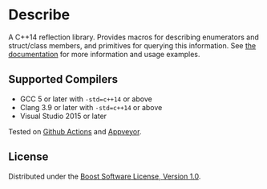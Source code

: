 # Describe

A C++14 reflection library. Provides macros for describing enumerators and
struct/class members, and primitives for querying this information. See
[the documentation](https://www.boost.org/doc/libs/develop/libs/describe/)
for more information and usage examples.

## Supported Compilers

* GCC 5 or later with `-std=c++14` or above
* Clang 3.9 or later with `-std=c++14` or above
* Visual Studio 2015 or later

Tested on [Github Actions](https://github.com/boostorg/describe/actions) and
[Appveyor](https://ci.appveyor.com/project/pdimov/describe).

## License

Distributed under the
[Boost Software License, Version 1.0](http://boost.org/LICENSE_1_0.txt).
